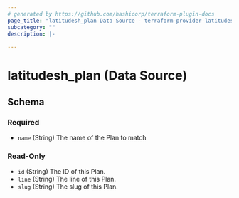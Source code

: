 ```yaml
---
# generated by https://github.com/hashicorp/terraform-plugin-docs
page_title: "latitudesh_plan Data Source - terraform-provider-latitudesh"
subcategory: ""
description: |-
  
---
```


# latitudesh_plan (Data Source)





<!-- schema generated by tfplugindocs -->
## Schema

### Required

- `name` (String) The name of the Plan to match

### Read-Only

- `id` (String) The ID of this Plan.
- `line` (String) The line of this Plan.
- `slug` (String) The slug of this Plan.


